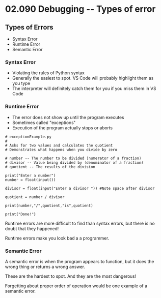 # 02.090 Debugging -- Types of error

## Types of Errors

* Syntax Error
* Runtime Error
* Semantic Error

### Syntax Error

* Violating the rules of Python syntax
* Generally the easiest to spot.  VS Code will probably highlight them as you type
* The interpreter will definitely catch them for you if you miss them in VS Code

### Runtime Error

* The error does not show up until the program executes
* Sometimes called "exceptions"
* Execution of the program actually stops or aborts

```
# exceptionExample.py
# 
# Asks for two values and calculates the quotient
# Demonstrates what happens when you divide by zero

# number -- The number to be divided (numerator of a fraction)
# divisor -- Value being divided by (denominator of a fraction)
# quotient -- The results of the division

print("Enter a number")
number = float(input())

divisor = float(input("Enter a divisor ")) #Note space after divisor
  
quotient = number / divisor

print(number,"/",quotient,"is",quotient)

print("Done!")
```
Runtime errors are more difficult to find than syntax errors, but there is no doubt that they happened!

Runtime errors make you look bad a a programmer.

### Semantic Error

A semantic error is when the program appears to function, but it does the wrong thing or returns a wrong answer.

These are the hardest to spot.  And they are the most dangerous!

Forgetting about proper order of operation would be one example of a semantic error.
